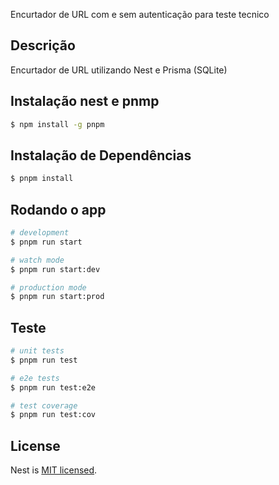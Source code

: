 Encurtador de URL com e sem autenticação para teste tecnico

## Descrição
Encurtador de URL utilizando Nest e Prisma (SQLite)

## Instalação nest e pnmp

```bash
$ npm install -g pnpm
```


## Instalação de Dependências

```bash
$ pnpm install
```

## Rodando o app

```bash
# development
$ pnpm run start

# watch mode
$ pnpm run start:dev

# production mode
$ pnpm run start:prod
```

## Teste

```bash
# unit tests
$ pnpm run test

# e2e tests
$ pnpm run test:e2e

# test coverage
$ pnpm run test:cov
```

## License

Nest is [MIT licensed](LICENSE).
